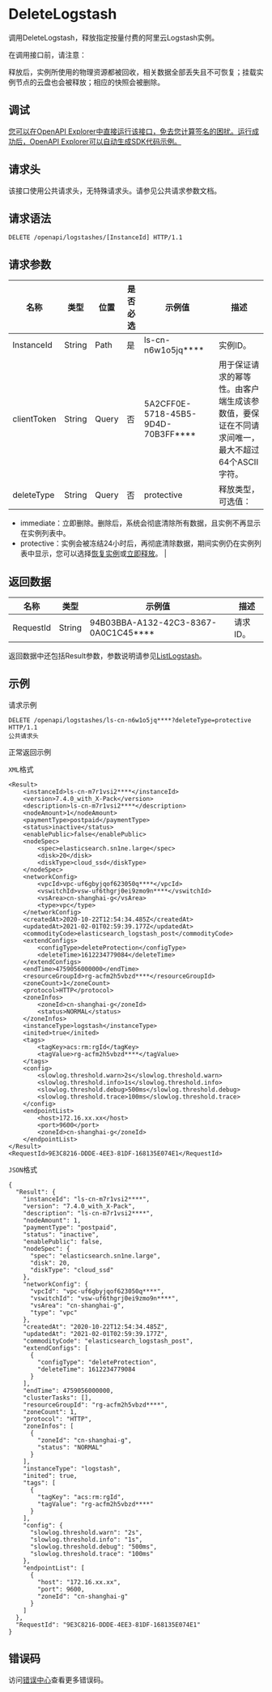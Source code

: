 # DeleteLogstash

调用DeleteLogstash，释放指定按量付费的阿里云Logstash实例。

在调用接口前，请注意：

释放后，实例所使用的物理资源都被回收，相关数据全部丢失且不可恢复；挂载实例节点的云盘也会被释放；相应的快照会被删除。

## 调试

[您可以在OpenAPI Explorer中直接运行该接口，免去您计算签名的困扰。运行成功后，OpenAPI Explorer可以自动生成SDK代码示例。](https://api.aliyun.com/#product=elasticsearch&api=DeleteLogstash&type=ROA&version=2017-06-13)

## 请求头

该接口使用公共请求头，无特殊请求头。请参见公共请求参数文档。

## 请求语法

```
DELETE /openapi/logstashes/[InstanceId] HTTP/1.1
```

## 请求参数

|名称|类型|位置|是否必选|示例值|描述|
|--|--|--|----|---|--|
|InstanceId|String|Path|是|ls-cn-n6w1o5jq\*\*\*\*|实例ID。 |
|clientToken|String|Query|否|5A2CFF0E-5718-45B5-9D4D-70B3FF\*\*\*\*|用于保证请求的幂等性。由客户端生成该参数值，要保证在不同请求间唯一，最大不超过64个ASCII字符。 |
|deleteType|String|Query|否|protective|释放类型，可选值：

 -   immediate：立即删除。删除后，系统会彻底清除所有数据，且实例不再显示在实例列表中。
-   protective：实例会被冻结24小时后，再彻底清除数据，期间实例仍在实例列表中显示，您可以选择[恢复实例](~~202205~~)或[立即释放](~~160591~~)。 |

## 返回数据

|名称|类型|示例值|描述|
|--|--|---|--|
|RequestId|String|94B03BBA-A132-42C3-8367-0A0C1C45\*\*\*\*|请求ID。 |

返回数据中还包括Result参数，参数说明请参见[ListLogstash](~~160534~~)。

## 示例

请求示例

```
DELETE /openapi/logstashes/ls-cn-n6w1o5jq****?deleteType=protective HTTP/1.1
公共请求头
```

正常返回示例

`XML`格式

```
<Result>
    <instanceId>ls-cn-m7r1vsi2****</instanceId>
    <version>7.4.0_with_X-Pack</version>
    <description>ls-cn-m7r1vsi2****</description>
    <nodeAmount>1</nodeAmount>
    <paymentType>postpaid</paymentType>
    <status>inactive</status>
    <enablePublic>false</enablePublic>
    <nodeSpec>
        <spec>elasticsearch.sn1ne.large</spec>
        <disk>20</disk>
        <diskType>cloud_ssd</diskType>
    </nodeSpec>
    <networkConfig>
        <vpcId>vpc-uf6gbyjqof623050q****</vpcId>
        <vswitchId>vsw-uf6thgrj0ei9zmo9n****</vswitchId>
        <vsArea>cn-shanghai-g</vsArea>
        <type>vpc</type>
    </networkConfig>
    <createdAt>2020-10-22T12:54:34.485Z</createdAt>
    <updatedAt>2021-02-01T02:59:39.177Z</updatedAt>
    <commodityCode>elasticsearch_logstash_post</commodityCode>
    <extendConfigs>
        <configType>deleteProtection</configType>
        <deleteTime>1612234779084</deleteTime>
    </extendConfigs>
    <endTime>4759056000000</endTime>
    <resourceGroupId>rg-acfm2h5vbzd****</resourceGroupId>
    <zoneCount>1</zoneCount>
    <protocol>HTTP</protocol>
    <zoneInfos>
        <zoneId>cn-shanghai-g</zoneId>
        <status>NORMAL</status>
    </zoneInfos>
    <instanceType>logstash</instanceType>
    <inited>true</inited>
    <tags>
        <tagKey>acs:rm:rgId</tagKey>
        <tagValue>rg-acfm2h5vbzd****</tagValue>
    </tags>
    <config>
        <slowlog.threshold.warn>2s</slowlog.threshold.warn>
        <slowlog.threshold.info>1s</slowlog.threshold.info>
        <slowlog.threshold.debug>500ms</slowlog.threshold.debug>
        <slowlog.threshold.trace>100ms</slowlog.threshold.trace>
    </config>
    <endpointList>
        <host>172.16.xx.xx</host>
        <port>9600</port>
        <zoneId>cn-shanghai-g</zoneId>
    </endpointList>
</Result>
<RequestId>9E3C8216-DDDE-4EE3-81DF-168135E074E1</RequestId>
```

`JSON`格式

```
{
  "Result": {
    "instanceId": "ls-cn-m7r1vsi2****",
    "version": "7.4.0_with_X-Pack",
    "description": "ls-cn-m7r1vsi2****",
    "nodeAmount": 1,
    "paymentType": "postpaid",
    "status": "inactive",
    "enablePublic": false,
    "nodeSpec": {
      "spec": "elasticsearch.sn1ne.large",
      "disk": 20,
      "diskType": "cloud_ssd"
    },
    "networkConfig": {
      "vpcId": "vpc-uf6gbyjqof623050q****",
      "vswitchId": "vsw-uf6thgrj0ei9zmo9n****",
      "vsArea": "cn-shanghai-g",
      "type": "vpc"
    },
    "createdAt": "2020-10-22T12:54:34.485Z",
    "updatedAt": "2021-02-01T02:59:39.177Z",
    "commodityCode": "elasticsearch_logstash_post",
    "extendConfigs": [
      {
        "configType": "deleteProtection",
        "deleteTime": 1612234779084
      }
    ],
    "endTime": 4759056000000,
    "clusterTasks": [],
    "resourceGroupId": "rg-acfm2h5vbzd****",
    "zoneCount": 1,
    "protocol": "HTTP",
    "zoneInfos": [
      {
        "zoneId": "cn-shanghai-g",
        "status": "NORMAL"
      }
    ],
    "instanceType": "logstash",
    "inited": true,
    "tags": [
      {
        "tagKey": "acs:rm:rgId",
        "tagValue": "rg-acfm2h5vbzd****"
      }
    ],
    "config": {
      "slowlog.threshold.warn": "2s",
      "slowlog.threshold.info": "1s",
      "slowlog.threshold.debug": "500ms",
      "slowlog.threshold.trace": "100ms"
    },
    "endpointList": [
      {
        "host": "172.16.xx.xx",
        "port": 9600,
        "zoneId": "cn-shanghai-g"
      }
    ]
  },
  "RequestId": "9E3C8216-DDDE-4EE3-81DF-168135E074E1"
}
```

## 错误码

访问[错误中心](https://error-center.aliyun.com/status/product/elasticsearch)查看更多错误码。

